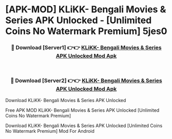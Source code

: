 # [APK-MOD] KLiKK- Bengali Movies & Series APK Unlocked - [Unlimited Coins No Watermark Premium] 5jes0



<div align="center">
<h3>🔴 Download [Server1] 👉👉 <a href="https://momento.my/?title=KLiKK-_Bengali_Movies_&_Series_APK_Unlocked">KLiKK- Bengali Movies & Series APK Unlocked Mod Apk</a></h3><br>

<h3>🔴 Download [Server2] 👉👉 <a href="https://momento.my/?title=KLiKK-_Bengali_Movies_&_Series_APK_Unlocked">KLiKK- Bengali Movies & Series APK Unlocked Mod Apk</a></h3>
</div>



Download KLiKK- Bengali Movies & Series APK Unlocked 

Free APK MOD KLiKK- Bengali Movies & Series APK Unlocked [Unlimited Coins No Watermark Premium]

Download KLiKK- Bengali Movies & Series APK Unlocked [Unlimited Coins No Watermark Premium] Mod For Android
